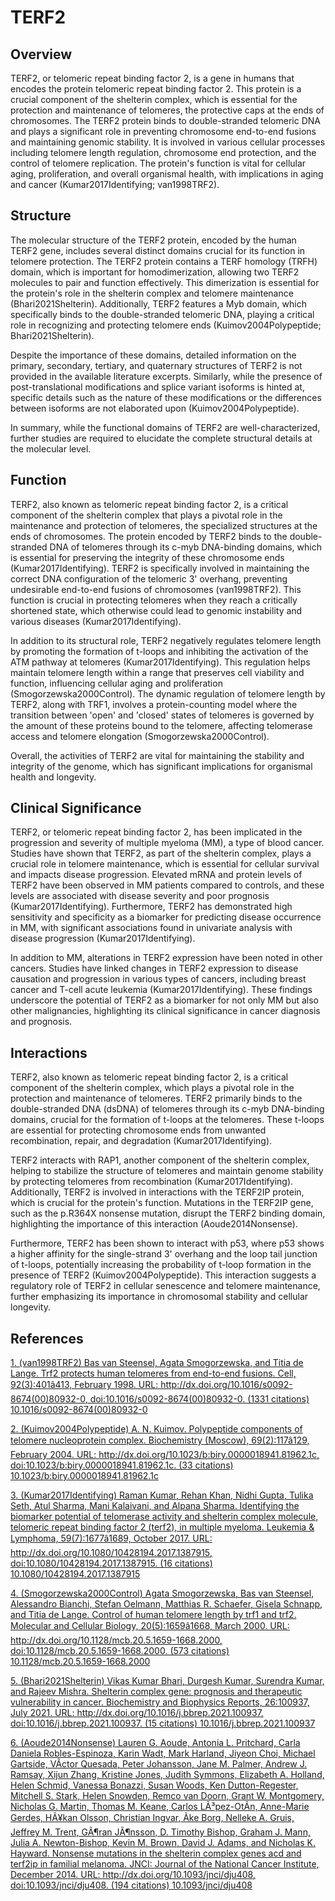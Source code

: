 # TERF2

## Overview
TERF2, or telomeric repeat binding factor 2, is a gene in humans that encodes the protein telomeric repeat binding factor 2. This protein is a crucial component of the shelterin complex, which is essential for the protection and maintenance of telomeres, the protective caps at the ends of chromosomes. The TERF2 protein binds to double-stranded telomeric DNA and plays a significant role in preventing chromosome end-to-end fusions and maintaining genomic stability. It is involved in various cellular processes including telomere length regulation, chromosome end protection, and the control of telomere replication. The protein's function is vital for cellular aging, proliferation, and overall organismal health, with implications in aging and cancer (Kumar2017Identifying; van1998TRF2).

## Structure
The molecular structure of the TERF2 protein, encoded by the human TERF2 gene, includes several distinct domains crucial for its function in telomere protection. The TERF2 protein contains a TERF homology (TRFH) domain, which is important for homodimerization, allowing two TERF2 molecules to pair and function effectively. This dimerization is essential for the protein's role in the shelterin complex and telomere maintenance (Bhari2021Shelterin). Additionally, TERF2 features a Myb domain, which specifically binds to the double-stranded telomeric DNA, playing a critical role in recognizing and protecting telomere ends (Kuimov2004Polypeptide; Bhari2021Shelterin).

Despite the importance of these domains, detailed information on the primary, secondary, tertiary, and quaternary structures of TERF2 is not provided in the available literature excerpts. Similarly, while the presence of post-translational modifications and splice variant isoforms is hinted at, specific details such as the nature of these modifications or the differences between isoforms are not elaborated upon (Kuimov2004Polypeptide).

In summary, while the functional domains of TERF2 are well-characterized, further studies are required to elucidate the complete structural details at the molecular level.

## Function
TERF2, also known as telomeric repeat binding factor 2, is a critical component of the shelterin complex that plays a pivotal role in the maintenance and protection of telomeres, the specialized structures at the ends of chromosomes. The protein encoded by TERF2 binds to the double-stranded DNA of telomeres through its c-myb DNA-binding domains, which is essential for preserving the integrity of these chromosome ends (Kumar2017Identifying). TERF2 is specifically involved in maintaining the correct DNA configuration of the telomeric 3' overhang, preventing undesirable end-to-end fusions of chromosomes (van1998TRF2). This function is crucial in protecting telomeres when they reach a critically shortened state, which otherwise could lead to genomic instability and various diseases (Kumar2017Identifying).

In addition to its structural role, TERF2 negatively regulates telomere length by promoting the formation of t-loops and inhibiting the activation of the ATM pathway at telomeres (Kumar2017Identifying). This regulation helps maintain telomere length within a range that preserves cell viability and function, influencing cellular aging and proliferation (Smogorzewska2000Control). The dynamic regulation of telomere length by TERF2, along with TRF1, involves a protein-counting model where the transition between 'open' and 'closed' states of telomeres is governed by the amount of these proteins bound to the telomere, affecting telomerase access and telomere elongation (Smogorzewska2000Control). 

Overall, the activities of TERF2 are vital for maintaining the stability and integrity of the genome, which has significant implications for organismal health and longevity.

## Clinical Significance
TERF2, or telomeric repeat binding factor 2, has been implicated in the progression and severity of multiple myeloma (MM), a type of blood cancer. Studies have shown that TERF2, as part of the shelterin complex, plays a crucial role in telomere maintenance, which is essential for cellular survival and impacts disease progression. Elevated mRNA and protein levels of TERF2 have been observed in MM patients compared to controls, and these levels are associated with disease severity and poor prognosis (Kumar2017Identifying). Furthermore, TERF2 has demonstrated high sensitivity and specificity as a biomarker for predicting disease occurrence in MM, with significant associations found in univariate analysis with disease progression (Kumar2017Identifying).

In addition to MM, alterations in TERF2 expression have been noted in other cancers. Studies have linked changes in TERF2 expression to disease causation and progression in various types of cancers, including breast cancer and T-cell acute leukemia (Kumar2017Identifying). These findings underscore the potential of TERF2 as a biomarker for not only MM but also other malignancies, highlighting its clinical significance in cancer diagnosis and prognosis.

## Interactions
TERF2, also known as telomeric repeat binding factor 2, is a critical component of the shelterin complex, which plays a pivotal role in the protection and maintenance of telomeres. TERF2 primarily binds to the double-stranded DNA (dsDNA) of telomeres through its c-myb DNA-binding domains, crucial for the formation of t-loops at the telomeres. These t-loops are essential for protecting chromosome ends from unwanted recombination, repair, and degradation (Kumar2017Identifying). 

TERF2 interacts with RAP1, another component of the shelterin complex, helping to stabilize the structure of telomeres and maintain genome stability by protecting telomeres from recombination (Kumar2017Identifying). Additionally, TERF2 is involved in interactions with the TERF2IP protein, which is crucial for the protein's function. Mutations in the TERF2IP gene, such as the p.R364X nonsense mutation, disrupt the TERF2 binding domain, highlighting the importance of this interaction (Aoude2014Nonsense).

Furthermore, TERF2 has been shown to interact with p53, where p53 shows a higher affinity for the single-strand 3' overhang and the loop tail junction of t-loops, potentially increasing the probability of t-loop formation in the presence of TERF2 (Kuimov2004Polypeptide). This interaction suggests a regulatory role of TERF2 in cellular senescence and telomere maintenance, further emphasizing its importance in chromosomal stability and cellular longevity.


## References


[1. (van1998TRF2) Bas van Steensel, Agata Smogorzewska, and Titia de Lange. Trf2 protects human telomeres from end-to-end fusions. Cell, 92(3):401â413, February 1998. URL: http://dx.doi.org/10.1016/s0092-8674(00)80932-0, doi:10.1016/s0092-8674(00)80932-0. (1331 citations) 10.1016/s0092-8674(00)80932-0](https://doi.org/10.1016/s0092-8674(00)80932-0)

[2. (Kuimov2004Polypeptide) A. N. Kuimov. Polypeptide components of telomere nucleoprotein complex. Biochemistry (Moscow), 69(2):117â129, February 2004. URL: http://dx.doi.org/10.1023/b:biry.0000018941.81962.1c, doi:10.1023/b:biry.0000018941.81962.1c. (33 citations) 10.1023/b:biry.0000018941.81962.1c](https://doi.org/10.1023/b:biry.0000018941.81962.1c)

[3. (Kumar2017Identifying) Raman Kumar, Rehan Khan, Nidhi Gupta, Tulika Seth, Atul Sharma, Mani Kalaivani, and Alpana Sharma. Identifying the biomarker potential of telomerase activity and shelterin complex molecule, telomeric repeat binding factor 2 (terf2), in multiple myeloma. Leukemia &amp; Lymphoma, 59(7):1677â1689, October 2017. URL: http://dx.doi.org/10.1080/10428194.2017.1387915, doi:10.1080/10428194.2017.1387915. (16 citations) 10.1080/10428194.2017.1387915](https://doi.org/10.1080/10428194.2017.1387915)

[4. (Smogorzewska2000Control) Agata Smogorzewska, Bas van Steensel, Alessandro Bianchi, Stefan Oelmann, Matthias R. Schaefer, Gisela Schnapp, and Titia de Lange. Control of human telomere length by trf1 and trf2. Molecular and Cellular Biology, 20(5):1659â1668, March 2000. URL: http://dx.doi.org/10.1128/mcb.20.5.1659-1668.2000, doi:10.1128/mcb.20.5.1659-1668.2000. (573 citations) 10.1128/mcb.20.5.1659-1668.2000](https://doi.org/10.1128/mcb.20.5.1659-1668.2000)

[5. (Bhari2021Shelterin) Vikas Kumar Bhari, Durgesh Kumar, Surendra Kumar, and Rajeev Mishra. Shelterin complex gene: prognosis and therapeutic vulnerability in cancer. Biochemistry and Biophysics Reports, 26:100937, July 2021. URL: http://dx.doi.org/10.1016/j.bbrep.2021.100937, doi:10.1016/j.bbrep.2021.100937. (15 citations) 10.1016/j.bbrep.2021.100937](https://doi.org/10.1016/j.bbrep.2021.100937)

[6. (Aoude2014Nonsense) Lauren G. Aoude, Antonia L. Pritchard, Carla Daniela Robles-Espinoza, Karin Wadt, Mark Harland, Jiyeon Choi, Michael Gartside, VÃ­ctor Quesada, Peter Johansson, Jane M. Palmer, Andrew J. Ramsay, Xijun Zhang, Kristine Jones, Judith Symmons, Elizabeth A. Holland, Helen Schmid, Vanessa Bonazzi, Susan Woods, Ken Dutton-Regester, Mitchell S. Stark, Helen Snowden, Remco van Doorn, Grant W. Montgomery, Nicholas G. Martin, Thomas M. Keane, Carlos LÃ³pez-OtÃ­n, Anne-Marie Gerdes, HÃ¥kan Olsson, Christian Ingvar, Ãke Borg, Nelleke A. Gruis, Jeffrey M. Trent, GÃ¶ran JÃ¶nsson, D. Timothy Bishop, Graham J. Mann, Julia A. Newton-Bishop, Kevin M. Brown, David J. Adams, and Nicholas K. Hayward. Nonsense mutations in the shelterin complex genes acd and terf2ip in familial melanoma. JNCI: Journal of the National Cancer Institute, December 2014. URL: http://dx.doi.org/10.1093/jnci/dju408, doi:10.1093/jnci/dju408. (194 citations) 10.1093/jnci/dju408](https://doi.org/10.1093/jnci/dju408)